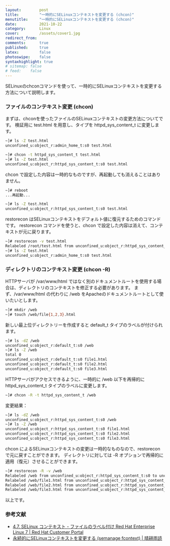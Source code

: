 ```yaml
---
layout:        post
title:         "一時的にSELinuxコンテキストを変更する (chcon)"
menutitle:     "一時的にSELinuxコンテキストを変更する (chcon)"
date:          2021-10-22
category:      Linux
cover:         /assets/cover1.jpg
redirect_from:
comments:      true
published:     true
latex:         false
photoswipe:    false
syntaxhighlight: true
# sitemap: false
# feed:    false
---
```


SELinuxのchconコマンドを使って、一時的にSELinuxコンテキストを変更する方法について説明します。

### ファイルのコンテキスト変更 (chcon)

まずは、chconを使ったファイルのSELinuxコンテキストの変更方法についてです。
検証用に test.html を用意し、タイプを httpd_sys_content_t に変更します。
```bash
~]# ls -Z test.html
unconfined_u:object_r:admin_home_t:s0 test.html

~]# chcon -t httpd_sys_content_t test.html
~]# ls -Z test.html
unconfined_u:object_r:httpd_sys_content_t:s0 test.html
```
chcon で設定した内容は一時的なものですが、再起動しても消えることはありません。
```bash
~]# reboot
...再起動...

~]# ls -Z test.html
unconfined_u:object_r:httpd_sys_content_t:s0 test.html
```
restorecon はSELinuxコンテキストをデフォルト値に復元するためのコマンドです。
restorecon コマンドを使うと、chcon で設定した内容は消えて、コンテキストが元に戻ります。
```bash
~]# restorecon -v test.html
Relabeled /root/test.html from unconfined_u:object_r:httpd_sys_content_t:s0 to unconfined_u:object_r:admin_home_t:s0
~]# ls -Z test.html
unconfined_u:object_r:admin_home_t:s0 test.html
```

### ディレクトリのコンテキスト変更 (chcon -R)

HTTPサーバが /var/www/html ではなく別のドキュメントルートを使用する場合は、ディレクトリのコンテキストを修正する必要があります。
まず、/var/www/html の代わりに /web をApacheのドキュメントルートとして使いたいとします。
```bash
~]# mkdir /web
~]# touch /web/file{1,2,3}.html
```
新しい最上位ディレクトリーを作成すると default_t タイプのラベルが付けられます。
```bash
~]# ls -dZ /web
unconfined_u:object_r:default_t:s0 /web
~]# ls -Z /web
total 0
unconfined_u:object_r:default_t:s0 file1.html
unconfined_u:object_r:default_t:s0 file2.html
unconfined_u:object_r:default_t:s0 file3.html
```
HTTPサーバがアクセスできるように、一時的に /web 以下を再帰的に httpd_sys_content_t タイプのラベルに変更します。
```bash
~]# chcon -R -t httpd_sys_content_t /web
```
変更結果：
```bash
~]# ls -dZ /web
unconfined_u:object_r:httpd_sys_content_t:s0 /web
~]# ls -Z /web
unconfined_u:object_r:httpd_sys_content_t:s0 file1.html
unconfined_u:object_r:httpd_sys_content_t:s0 file2.html
unconfined_u:object_r:httpd_sys_content_t:s0 file3.html
```
chcon によるSELinuxコンテキストの変更は一時的なものなので、restorecon で元に戻すことができます。
ディレクトリに対しては -R オプションで再帰的に適用（復元）させることができます。
```bash
~]# restorecon -R -v /web
Relabeled /web from unconfined_u:object_r:httpd_sys_content_t:s0 to unconfined_u:object_r:default_t:s0
Relabeled /web/file1.html from unconfined_u:object_r:httpd_sys_content_t:s0 to unconfined_u:object_r:default_t:s0
Relabeled /web/file2.html from unconfined_u:object_r:httpd_sys_content_t:s0 to unconfined_u:object_r:default_t:s0
Relabeled /web/file3.html from unconfined_u:object_r:httpd_sys_content_t:s0 to unconfined_u:object_r:default_t:s0
```

以上です。

### 参考文献

- [4.7. SELinux コンテキスト - ファイルのラベル付け Red Hat Enterprise Linux 7 \| Red Hat Customer Portal](https://access.redhat.com/documentation/ja-jp/red_hat_enterprise_linux/7/html/selinux_users_and_administrators_guide/sect-security-enhanced_linux-working_with_selinux-selinux_contexts_labeling_files#sect-Security-Enhanced_Linux-SELinux_Contexts_Labeling_Files-Temporary_Changes_chcon)
- [永続的にSELinuxコンテキストを変更する (semanage fcontext) \| 晴耕雨読](./semanage-fcontext)
